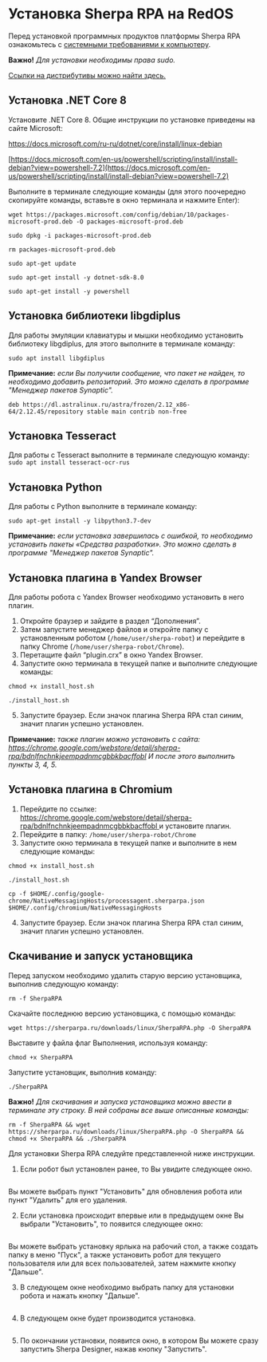 # Установка Sherpa RPA на RedOS

Перед установкой программных продуктов платформы Sherpa RPA ознакомьтесь с [системными требованиями к компьютеру](../#sistemnye-trebovaniya-dlya-sherpa-rpa-dlya-linux).

**Важно!** _Для установки необходимы права sudo._

[Ссылки на дистрибутивы можно найти здесь.](../../ssylki-na-distributivy/distributivy-sherpa-rpa-linux.md)

## **Установка .NET Core 8**

Установите .NET Core 8. Общие инструкции по установке приведены на сайте Microsoft:

[https://docs.microsoft.com/ru-ru/dotnet/core/install/linux-debian\
](https://docs.microsoft.com/ru-ru/dotnet/core/install/linux-debian)

[https://docs.microsoft.com/en-us/powershell/scripting/install/install-debian?view=powershell-7.2](https://docs.microsoft.com/en-us/powershell/scripting/install/install-debian?view=powershell-7.2)

Выполните в терминале следующие команды (для этого поочередно скопируйте команды, вставьте в окно терминала и нажмите Enter):

`wget https://packages.microsoft.com/config/debian/10/packages-microsoft-prod.deb -O packages-microsoft-prod.deb`

`sudo dpkg -i packages-microsoft-prod.deb`

`rm packages-microsoft-prod.deb`

`sudo apt-get update`

`sudo apt-get install -y dotnet-sdk-8.0`

`sudo apt-get install -y powershell`

## **Установка библиотеки libgdiplus**

Для работы эмуляции клавиатуры и мышки необходимо установить библиотеку libgdiplus, для этого выполните в терминале команду:

`sudo apt install libgdiplus`

**Примечание:** _если Вы получили сообщение, что пакет не найден, то необходимо добавить репозиторий. Это можно сделать в программе "Менеджер пакетов Synaptic"._

`deb https://dl.astralinux.ru/astra/frozen/2.12_x86-64/2.12.45/repository stable main contrib non-free`

## **Установка Tesseract**

Для работы с Tesseract выполните в терминале следующую команду:\
`sudo apt install tesseract-ocr-rus`

## **Установка Python**

Для работы с Python выполните в терминале команду:

`sudo apt-get install -y libpython3.7-dev`

**Примечание:** _если установка завершилась с ошибкой, то необходимо установить пакеты «Средства разработки». Это можно сделать в программе "Менеджер пакетов Synaptic"._

## **Установка плагина в Yandex Browser**

Для работы робота с Yandex Browser необходимо установить в него плагин.

1. Откройте браузер и зайдите в раздел “Дополнения”.&#x20;
2. Затем запустите менеджер файлов и откройте папку с установленным роботом (`/home/user/sherpa-robot`) и перейдите в папку Chrome (`/home/user/sherpa-robot/Chrome`).&#x20;
3. Перетащите файл “plugin.crx” в окно Yandex Browser.
4. Запустите окно терминала в текущей папке и выполните следующие команды:

`chmod +x install_host.sh`

`./install_host.sh`

5. Запустите браузер. Если значок плагина Sherpa RPA стал синим, значит плагин успешно установлен.

**Примечание:** _также плагин можно установить с сайта: https://chrome.google.com/webstore/detail/sherpa-rpa/bdnlfnchnkjeempadnmcgbbkbacffobl И после этого выполнить пункты 3, 4, 5._

## **Установка плагина в Chromium**

1. Перейдите по ссылке: [https://chrome.google.com/webstore/detail/sherpa-rpa/bdnlfnchnkjeempadnmcgbbkbacffobl ](https://chrome.google.com/webstore/detail/sherpa-rpa/bdnlfnchnkjeempadnmcgbbkbacffobl) и установите плагин.
2. Перейдите в папку:  `/home/user/sherpa-robot/Chrome`
3. Запустите окно терминала в текущей папке и выполните в нем следующие команды:

`chmod +x install_host.sh`

`./install_host.sh`

`cp -f $HOME/.config/google-chrome/NativeMessagingHosts/processagent.sherparpa.json $HOME/.config/chromium/NativeMessagingHosts`

4. Запустите браузер. Если значок плагина Sherpa RPA стал синим, значит плагин успешно установлен.

## Скачивание и запуск установщика

Перед запуском необходимо удалить старую версию установщика, выполнив следующую команду:

`rm -f SherpaRPA`

Скачайте последнюю версию установщика, с помощью команды:&#x20;

`wget https://sherparpa.ru/downloads/linux/SherpaRPA.php -O SherpaRPA`

Выставите у файла флаг Выполнения, используя команду:

`chmod +x SherpaRPA`

Запустите установщик, выполнив команду:

`./SherpaRPA`

**Важно!** _Для скачивания и запуска установщика можно ввести в терминале эту строку. В ней собраны все выше описанные команды:_

`rm -f SherpaRPA && wget https://sherparpa.ru/downloads/linux/SherpaRPA.php -O SherpaRPA && chmod +x SherpaRPA && ./SherpaRPA`

Для установки Sherpa RPA следуйте представленной ниже инструкции.

1. Если робот был установлен ранее, то Вы увидите следующее окно.&#x20;

<figure><img src="https://lh7-rt.googleusercontent.com/docsz/AD_4nXdy-sfFg__Cb9J_-mmsxjb7yGgs_qbjKwZ6tfwfOU-zWrv_gmveC8G8QYH8kEoSrTIX9GNY360E2Ta4XRJCi97iuZDIOaCqNlx-mqKUhYDGBl3rArVtQm2_ZZ4BSHi-iruj2V9xz8L1CskqsF2rUgWhnviJ5GvYGmgw8eWJPOzj-o4T_Qtjq-o?key=fPVFKdZriH3vWzTKcLpk-wYl" alt=""><figcaption></figcaption></figure>

Вы можете выбрать пункт "Установить" для обновления робота или пункт "Удалить" для его удаления.

2. Если установка происходит впервые или в предыдущем окне Вы выбрали "Установить", то появится следующее окно:

<figure><img src="https://lh7-rt.googleusercontent.com/docsz/AD_4nXf0L_WqvhWKTFC_qkDzTpX577kpn3RuFaLSwOxnUkzwjq5oMVKyDkqjBT2x6puviql70lgYMMNeGog-UgBLHyYODIznD2qihCaqEfPFm6WN2i207JgrNy90F0GdaxpX0_SwNOKbZROqYpE6W2VEerYA2g6h1ier04P3gIUyVHRyVkIQqql-3yM?key=fPVFKdZriH3vWzTKcLpk-wYl" alt=""><figcaption></figcaption></figure>

Вы можете выбрать установку ярлыка на рабочий стол, а также создать папку в меню "Пуск", а также установить робот для текущего пользователя или для всех пользователей, затем нажмите кнопку "Дальше".

3. В следующем окне необходимо выбрать папку для установки робота и нажать кнопку "Дальше".

<figure><img src="https://lh7-rt.googleusercontent.com/docsz/AD_4nXc3G44soeJxdnN-1mFn4n6KQTF4YiZAqT8OA8dT75LD9orCBHUaSNt5EBXVGLUt3v0YWo4VrzwGxRkhpl5yaVMjniwv6EOqAytSBknv9yzuL2v-egKPPwbUdSOiknP6sN315H0rTxID7AWMSmTFzyP4FAuzxtOJkjNn2kxkmqPOQ0KBqbftyww?key=fPVFKdZriH3vWzTKcLpk-wYl" alt=""><figcaption></figcaption></figure>

4. В следующем окне будет производится установка.

<figure><img src="https://lh7-rt.googleusercontent.com/docsz/AD_4nXc0RJYZjoJ5R1FpA-glOUS61F_E2sqfCxDYE0NjR2KOz84YZOukwIodijXqIjeDr1JN7BVzliIgwidrN7aG82lz-tUW0QI3mWsXWnm248JvAqMNtiQtAqUntpAXwuDcxDFMKXMUF6qWj549-FNB2ZADkXmsr9_fTfxRVmjZMlJKyIEbDYr1Hgs?key=fPVFKdZriH3vWzTKcLpk-wYl" alt=""><figcaption></figcaption></figure>

5. По окончании установки, появится окно, в котором Вы можете сразу запустить Sherpa Designer, нажав кнопку "Запустить".

<figure><img src="https://lh7-rt.googleusercontent.com/docsz/AD_4nXf22xRnH7gwCdYoWI87gcio8PXQ1_YUP6xjsQUQhz1POE5LfSUXDBeKPu8RIGh1TTqecwT2wEt_OsdJ5au6uqbOeHNRvPnQIP0tmjowhGCh1it5YWjShOG9zSfl2RNNmjwJXE2_G3yrBsGMfxXWIjwha9SyD_mvKX9hNyw6RBzFigEFyAmgwQw?key=fPVFKdZriH3vWzTKcLpk-wYl" alt=""><figcaption></figcaption></figure>
